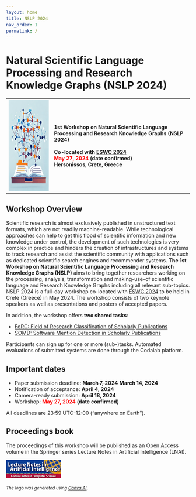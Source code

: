 ```yaml
---
layout: home
title: NSLP 2024
nav_order: 1
permalink: /
---
```


# Natural Scientific Language Processing and Research Knowledge Graphs (NSLP 2024)

<table>
  <tr>
    <td style="text-align:left">
      <img width="250" height="250" src="./logo.png" alt="logo"/>
    </td>
    <td>
    <strong>1st Workshop on Natural Scientific Language Processing and Research Knowledge Graphs (NSLP 2024)
</strong>
    <br/><br/>
    <strong>Co-located with <a href="https://2024.eswc-conferences.org" target="_blank">ESWC 2024</a></strong>
    <br/>
    <strong><span style="color: red;">May 27, 2024</span> (date confirmed)</strong>
    <br/>
    <strong>Hersonissos, Crete, Greece</strong>
    </td>
  </tr>
</table>

## Workshop Overview

Scientific research is almost exclusively published in unstructured text formats, which are not readily machine-readable. While technological approaches can help to get this flood of scientific information and new knowledge under control, the development of such technologies is very complex in practice and hinders the creation of infrastructures and systems to track research and assist the scientific community with applications such as dedicated scientific search engines and recommender systems. **The 1st Workshop on Natural Scientific Language Processing and Research Knowledge Graphs (NSLP)** aims to bring together researchers working on the processing, analysis, transformation and making-use-of scientific language and Research Knowledge Graphs including all relevant sub-topics. NSLP 2024 is a full-day workshop co-located with [ESWC 2024](https://2024.eswc-conferences.org) to be held in Crete (Greece) in May 2024. The workshop consists of two keynote speakers as well as presentations and posters of accepted papers. 

In addition, the workshop offers **two shared tasks**:

* [FoRC: Field of Research Classification of Scholarly Publications](https://nfdi4ds.github.io/nslp2024/docs/forc_shared_task.html)
* [SOMD: Software Mention Detection in Scholarly Publications](https://nfdi4ds.github.io/nslp2024/docs/somd_shared_task.html)
  
Participants can sign up for one or more (sub-)tasks. Automated evaluations of submitted systems are done through the Codalab platform.

## Important dates

* Paper submission deadline: ~~**March 7, 2024**~~ **March 14, 2024**
* Notification of acceptance: **April 4, 2024**
* Camera-ready submission: **April 18, 2024**
* Workshop: **<span style="color: red;">May 27, 2024</span> (date confirmed)**

All deadlines are 23:59 UTC-12:00 (“anywhere on Earth”).

## Proceedings book
The proceedings of this workshop will be published as an Open Access volume in the Springer series Lecture Notes in Artificial Intelligence (LNAI).

<div align="left" style="margin: 0px auto;">
<img width="150" height="50" src="LNAI-Logo.png" alt="LNAI"/>
</div>



<small><i>The logo was generated using [Canva AI](https://www.canva.com/en_gb/)</i></small>.
